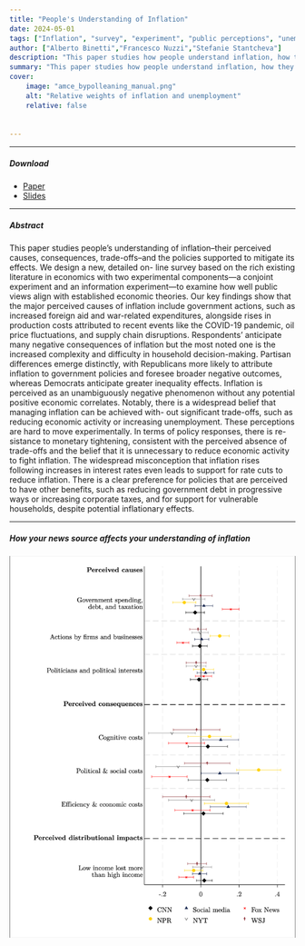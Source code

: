 ```yaml
---
title: "People's Understanding of Inflation" 
date: 2024-05-01
tags: ["Inflation", "survey", "experiment", "public perceptions", "unemployment"]
author: ["Alberto Binetti","Francesco Nuzzi","Stefanie Stantcheva"]
description: "This paper studies how people understand inflation, how they trade it off with unemployment, and what shapes their policy views"
summary: "This paper studies how people understand inflation, how they trade it off with unemployment, and what shapes their policy views." 
cover:
    image: "amce_bypolleaning_manual.png"
    alt: "Relative weights of inflation and unemployment"
    relative: false


---
```


---

##### Download

+ [Paper](inflation_bns.pdf)
+ [Slides](slides_v3.pdf)


---

##### Abstract

This paper studies people’s understanding of inflation–their perceived causes, consequences, trade-offs–and the policies supported to mitigate its effects. We design a new, detailed on- line survey based on the rich existing literature in economics with two experimental components—a conjoint experiment and an information experiment—to examine how well public views align with established economic theories. Our key findings show that the major perceived causes of inflation include government actions, such as increased foreign aid and war-related expenditures, alongside rises in production costs attributed to recent events like the COVID-19 pandemic, oil price fluctuations, and supply chain disruptions. Respondents’ anticipate many negative consequences of inflation but the most noted one is the increased complexity and difficulty in household decision-making. Partisan differences emerge distinctly, with Republicans more likely to attribute inflation to government policies and foresee broader negative outcomes, whereas Democrats anticipate greater inequality effects. Inflation is perceived as an unambiguously negative phenomenon without any potential positive economic correlates. Notably, there is a widespread belief that managing inflation can be achieved with- out significant trade-offs, such as reducing economic activity or increasing unemployment. These perceptions are hard to move experimentally. In terms of policy responses, there is re- sistance to monetary tightening, consistent with the perceived absence of trade-offs and the belief that it is unnecessary to reduce economic activity to fight inflation. The widespread misconception that inflation rises following increases in interest rates even leads to support for rate cuts to reduce inflation. There is a clear preference for policies that are perceived to have other benefits, such as reducing government debt in progressive ways or increasing corporate taxes, and for support for vulnerable households, despite potential inflationary effects.

---

##### How your news source affects your understanding of inflation

![](news_understanding.png)
